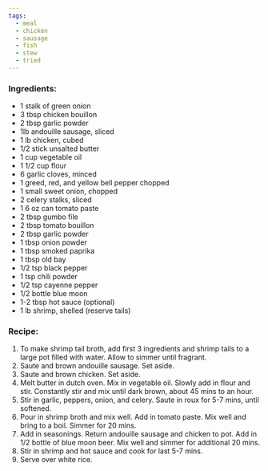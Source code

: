 ```yaml
---
tags:
  - meal
  - chicken
  - sausage
  - fish
  - stew
  - tried
---
```

### Ingredients:
- 1 stalk of green onion
- 3 tbsp chicken bouillon
- 2 tbsp garlic powder
- 1lb andouille sausage, sliced
- 1 lb chicken, cubed
- 1/2 stick unsalted butter
- 1 cup vegetable oil
- 1 1/2 cup flour
- 6 garlic cloves, minced
- 1 greed, red, and yellow bell pepper chopped 
- 1 small sweet onion, chopped
- 2 celery stalks, sliced
- 1 6 oz can tomato paste
- 2 tbsp gumbo file
- 2 tbsp tomato bouillon
- 2 tbsp garlic powder
- 1 tbsp onion powder
- 1 tbsp smoked paprika
- 1 tbsp old bay
- 1/2 tsp black pepper
- 1 tsp chili powder
- 1/2 tsp cayenne pepper
- 1/2 bottle blue moon 
- 1-2 tbsp hot sauce (optional)
- 1 lb shrimp, shelled (reserve tails)

### Recipe:
1. To make shrimp tail broth, add first 3 ingredients and shrimp tails to a large pot filled with water. Allow to simmer until fragrant.
2. Saute and brown andouille sausage. Set aside. 
3. Saute and brown chicken. Set aside. 
4. Melt butter in dutch oven. Mix in vegetable oil. Slowly add in flour and stir. Constantly stir and mix until dark brown, about 45 mins to an hour. 
5. Stir in garlic, peppers, onion, and celery. Saute in roux for 5-7 mins, until softened.
6. Pour in shrimp broth and mix well. Add in tomato paste. Mix well and bring to a boil. Simmer for 20 mins.  
7. Add in seasonings. Return andouille sausage and chicken to pot. Add in 1/2 bottle of blue moon beer. Mix well and simmer for additional 20 mins. 
8. Stir in shrimp and hot sauce and cook for last 5-7 mins. 
9. Serve over white rice. 